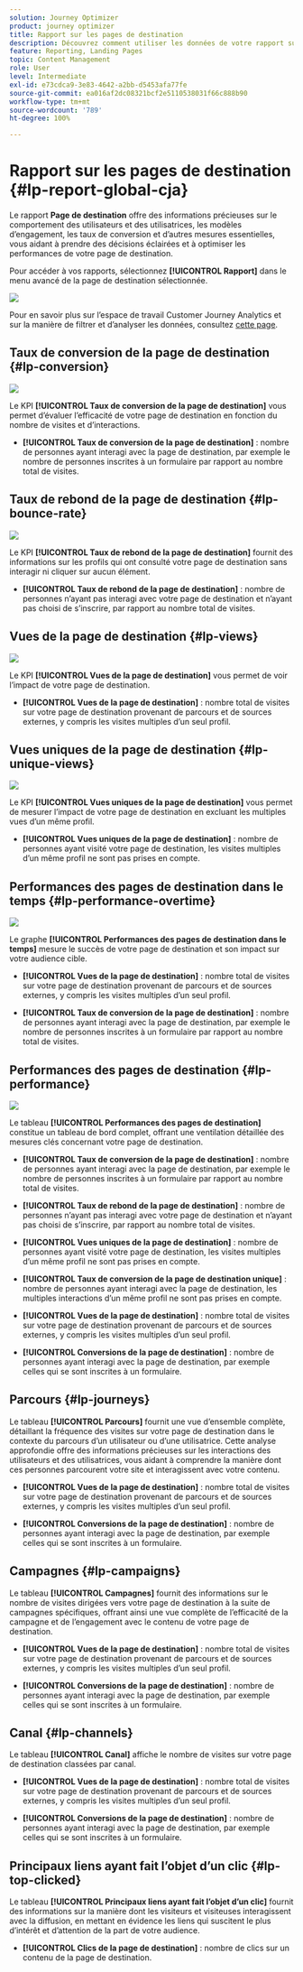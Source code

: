 ```yaml
---
solution: Journey Optimizer
product: journey optimizer
title: Rapport sur les pages de destination
description: Découvrez comment utiliser les données de votre rapport sur les pages de destination.
feature: Reporting, Landing Pages
topic: Content Management
role: User
level: Intermediate
exl-id: e73cdca9-3e83-4642-a2bb-d5453afa77fe
source-git-commit: ea016af2dc08321bcf2e5110538031f66c888b90
workflow-type: tm+mt
source-wordcount: '789'
ht-degree: 100%

---
```


# Rapport sur les pages de destination {#lp-report-global-cja}

Le rapport **Page de destination** offre des informations précieuses sur le comportement des utilisateurs et des utilisatrices, les modèles d’engagement, les taux de conversion et d’autres mesures essentielles, vous aidant à prendre des décisions éclairées et à optimiser les performances de votre page de destination.

Pour accéder à vos rapports, sélectionnez **[!UICONTROL Rapport]** dans le menu avancé de la page de destination sélectionnée.

![](assets/cja-lp.png)

Pour en savoir plus sur l’espace de travail Customer Journey Analytics et sur la manière de filtrer et d’analyser les données, consultez [cette page](https://experienceleague.adobe.com/fr/docs/analytics-platform/using/cja-workspace/home).

## Taux de conversion de la page de destination {#lp-conversion}

![](assets/cja-lp-conversion-rate.png)

Le KPI **[!UICONTROL Taux de conversion de la page de destination]** vous permet d’évaluer l’efficacité de votre page de destination en fonction du nombre de visites et d’interactions.

* **[!UICONTROL Taux de conversion de la page de destination]** : nombre de personnes ayant interagi avec la page de destination, par exemple le nombre de personnes inscrites à un formulaire par rapport au nombre total de visites.

## Taux de rebond de la page de destination {#lp-bounce-rate}

![](assets/cja-lp-bounce-rate.png)

Le KPI **[!UICONTROL Taux de rebond de la page de destination]** fournit des informations sur les profils qui ont consulté votre page de destination sans interagir ni cliquer sur aucun élément.

* **[!UICONTROL Taux de rebond de la page de destination]** : nombre de personnes nʼayant pas interagi avec votre page de destination et nʼayant pas choisi de sʼinscrire, par rapport au nombre total de visites.

## Vues de la page de destination {#lp-views}

![](assets/cja-lp-views.png)

Le KPI **[!UICONTROL Vues de la page de destination]** vous permet de voir l’impact de votre page de destination.

* **[!UICONTROL Vues de la page de destination]** : nombre total de visites sur votre page de destination provenant de parcours et de sources externes, y compris les visites multiples dʼun seul profil.

## Vues uniques de la page de destination {#lp-unique-views}

![](assets/cja-lp-unique-views.png)

Le KPI **[!UICONTROL Vues uniques de la page de destination]** vous permet de mesurer l’impact de votre page de destination en excluant les multiples vues d’un même profil.

* **[!UICONTROL Vues uniques de la page de destination]** : nombre de personnes ayant visité votre page de destination, les visites multiples dʼun même profil ne sont pas prises en compte.

## Performances des pages de destination dans le temps {#lp-performance-overtime}

![](assets/cja-lp-performance-overtime.png)

Le graphe **[!UICONTROL Performances des pages de destination dans le temps]** mesure le succès de votre page de destination et son impact sur votre audience cible.

* **[!UICONTROL Vues de la page de destination]** : nombre total de visites sur votre page de destination provenant de parcours et de sources externes, y compris les visites multiples dʼun seul profil.

* **[!UICONTROL Taux de conversion de la page de destination]** : nombre de personnes ayant interagi avec la page de destination, par exemple le nombre de personnes inscrites à un formulaire par rapport au nombre total de visites.

## Performances des pages de destination {#lp-performance}

![](assets/cja-lp-performance.png)

Le tableau **[!UICONTROL Performances des pages de destination]** constitue un tableau de bord complet, offrant une ventilation détaillée des mesures clés concernant votre page de destination.

* **[!UICONTROL Taux de conversion de la page de destination]** : nombre de personnes ayant interagi avec la page de destination, par exemple le nombre de personnes inscrites à un formulaire par rapport au nombre total de visites.

* **[!UICONTROL Taux de rebond de la page de destination]** : nombre de personnes nʼayant pas interagi avec votre page de destination et nʼayant pas choisi de sʼinscrire, par rapport au nombre total de visites.

* **[!UICONTROL Vues uniques de la page de destination]** : nombre de personnes ayant visité votre page de destination, les visites multiples dʼun même profil ne sont pas prises en compte.

* **[!UICONTROL Taux de conversion de la page de destination unique]** : nombre de personnes ayant interagi avec la page de destination, les multiples interactions dʼun même profil ne sont pas prises en compte.

* **[!UICONTROL Vues de la page de destination]** : nombre total de visites sur votre page de destination provenant de parcours et de sources externes, y compris les visites multiples dʼun seul profil.

* **[!UICONTROL Conversions de la page de destination]** : nombre de personnes ayant interagi avec la page de destination, par exemple celles qui se sont inscrites à un formulaire.

## Parcours {#lp-journeys}

Le tableau **[!UICONTROL Parcours]** fournit une vue d’ensemble complète, détaillant la fréquence des visites sur votre page de destination dans le contexte du parcours d’un utilisateur ou d’une utilisatrice. Cette analyse approfondie offre des informations précieuses sur les interactions des utilisateurs et des utilisatrices, vous aidant à comprendre la manière dont ces personnes parcourent votre site et interagissent avec votre contenu.

* **[!UICONTROL Vues de la page de destination]** : nombre total de visites sur votre page de destination provenant de parcours et de sources externes, y compris les visites multiples dʼun seul profil.

* **[!UICONTROL Conversions de la page de destination]** : nombre de personnes ayant interagi avec la page de destination, par exemple celles qui se sont inscrites à un formulaire.

## Campagnes {#lp-campaigns}

Le tableau **[!UICONTROL Campagnes]** fournit des informations sur le nombre de visites dirigées vers votre page de destination à la suite de campagnes spécifiques, offrant ainsi une vue complète de l’efficacité de la campagne et de l’engagement avec le contenu de votre page de destination.

* **[!UICONTROL Vues de la page de destination]** : nombre total de visites sur votre page de destination provenant de parcours et de sources externes, y compris les visites multiples dʼun seul profil.

* **[!UICONTROL Conversions de la page de destination]** : nombre de personnes ayant interagi avec la page de destination, par exemple celles qui se sont inscrites à un formulaire.

## Canal {#lp-channels}

Le tableau **[!UICONTROL Canal]** affiche le nombre de visites sur votre page de destination classées par canal.

* **[!UICONTROL Vues de la page de destination]** : nombre total de visites sur votre page de destination provenant de parcours et de sources externes, y compris les visites multiples dʼun seul profil.

* **[!UICONTROL Conversions de la page de destination]** : nombre de personnes ayant interagi avec la page de destination, par exemple celles qui se sont inscrites à un formulaire.

## Principaux liens ayant fait l’objet d’un clic {#lp-top-clicked}

Le tableau **[!UICONTROL Principaux liens ayant fait l’objet d’un clic]** fournit des informations sur la manière dont les visiteurs et visiteuses interagissent avec la diffusion, en mettant en évidence les liens qui suscitent le plus d’intérêt et d’attention de la part de votre audience.

* **[!UICONTROL Clics de la page de destination]** : nombre de clics sur un contenu de la page de destination.
